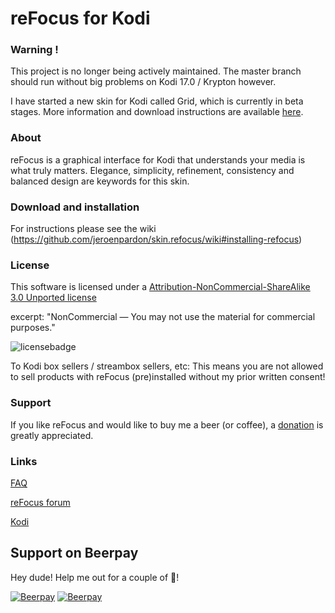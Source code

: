 reFocus for Kodi
============

### Warning !
This project is no longer being actively maintained. The master branch should run without big problems on Kodi 17.0 / Krypton however.

I have started a new skin for Kodi called Grid, which is currently in beta stages. More information and download instructions are available [here](https://forum.kodi.tv/showthread.php?tid=318152).


### About
reFocus is a graphical interface for Kodi that understands your media is what truly matters. Elegance, simplicity, refinement, consistency and balanced design are keywords for this skin.

### Download and installation
For instructions please see the wiki (https://github.com/jeroenpardon/skin.refocus/wiki#installing-refocus)

### License
This software is licensed under a [Attribution-NonCommercial-ShareAlike 3.0 Unported license](http://creativecommons.org/licenses/by-nc-sa/3.0/)

excerpt:
"NonCommercial — You may not use the material for commercial purposes."

![licensebadge](http://mirrors.creativecommons.org/presskit/buttons/80x15/png/by-nc-sa.png)

To Kodi box sellers / streambox sellers, etc: This means you are not allowed to sell products with reFocus (pre)installed without my prior written consent!

### Support
If you like reFocus and would like to buy me a beer (or coffee), a [donation](http://bit.ly/refocusdonate) is greatly appreciated.

### Links
[FAQ](https://github.com/jeroenpardon/skin.refocus/wiki)

[reFocus forum](http://forum.kodi.tv/forumdisplay.php?fid=72)

[Kodi](http://www.kodi.tv/)

## Support on Beerpay
Hey dude! Help me out for a couple of :beers:!

[![Beerpay](https://beerpay.io/jeroenpardon/skin.refocus/badge.svg?style=beer-square)](https://beerpay.io/jeroenpardon/skin.refocus)  [![Beerpay](https://beerpay.io/jeroenpardon/skin.refocus/make-wish.svg?style=flat-square)](https://beerpay.io/jeroenpardon/skin.refocus?focus=wish)